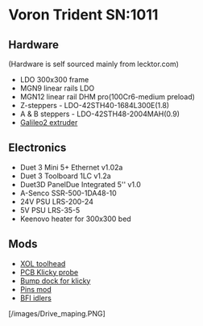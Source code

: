 # Voron Trident SN:1011


## Hardware
(Hardware is self sourced mainly from lecktor.com)
- LDO 300x300 frame
- MGN9 linear rails LDO
- MGN12 linear rail DHM pro(100Cr6-medium preload)
- Z-steppers - LDO-42STH40-1684L300E(1.8)
- A & B steppers - LDO-42STH48-2004MAH(0.9)
- [Galileo2 extruder](https://github.com/JaredC01/Galileo2)

## Electronics
- Duet 3 Mini 5+ Ethernet v1.02a
- Duet 3 Toolboard 1LC v1.2a
- Duet3D PanelDue Integrated 5'' v1.0
- A-Senco SSR-500-1DA48-10
- 24V PSU LRS-200-24
- 5V PSU LRS-35-5
- Keenovo heater for 300x300 bed

## Mods
- [XOL toolhead](https://github.com/Armchair-Engineering/Xol-Toolhead)
- [PCB Klicky probe](https://github.com/tanaes/whopping_Voron_mods/tree/main/pcb_klicky)
- [Bump dock for klicky](https://github.com/DW-Tas/Klicky-00/blob/main/instructions.md#bump-dock)
- [Pins mod](https://github.com/VoronDesign/VoronUsers/tree/master/printer_mods/hartk1213/Voron2.4_Trident_Pins_Mod)
- [BFI idlers](https://github.com/clee/VoronBFI/tree/main)

[/images/Drive_maping.PNG]